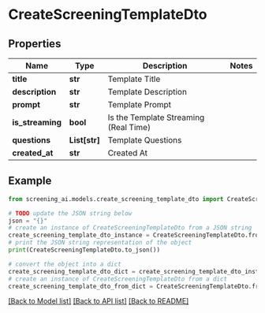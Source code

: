 # CreateScreeningTemplateDto


## Properties

Name | Type | Description | Notes
------------ | ------------- | ------------- | -------------
**title** | **str** | Template Title | 
**description** | **str** | Template Description | 
**prompt** | **str** | Template Prompt | 
**is_streaming** | **bool** | Is the Template Streaming (Real Time) | 
**questions** | **List[str]** | Template Questions | 
**created_at** | **str** | Created At | 

## Example

```python
from screening_ai.models.create_screening_template_dto import CreateScreeningTemplateDto

# TODO update the JSON string below
json = "{}"
# create an instance of CreateScreeningTemplateDto from a JSON string
create_screening_template_dto_instance = CreateScreeningTemplateDto.from_json(json)
# print the JSON string representation of the object
print(CreateScreeningTemplateDto.to_json())

# convert the object into a dict
create_screening_template_dto_dict = create_screening_template_dto_instance.to_dict()
# create an instance of CreateScreeningTemplateDto from a dict
create_screening_template_dto_from_dict = CreateScreeningTemplateDto.from_dict(create_screening_template_dto_dict)
```
[[Back to Model list]](../README.md#documentation-for-models) [[Back to API list]](../README.md#documentation-for-api-endpoints) [[Back to README]](../README.md)


